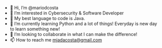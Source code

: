- 👋 Hi, I’m @mariodcosta
- 👀 I’m interested in Cybersecurity & Software Developer
- 🤙 My best language to code is Java.
- 🌱 I’m currently learning Python and a lot of things! Everyday is new day to learn something new!
- 💞️ I’m looking to collaborate in what I can make the difference!
- 📫 How to reach me mjadacosta@gmail.com


<!---
mariodcosta/mariodcosta is a ✨ special ✨ repository because its `README.md` (this file) appears on your GitHub profile.
You can click the Preview link to take a look at your changes.
--->
